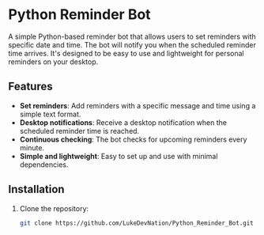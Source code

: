 # Python Reminder Bot

A simple Python-based reminder bot that allows users to set reminders with specific date and time. The bot will notify you when the scheduled reminder time arrives. It's designed to be easy to use and lightweight for personal reminders on your desktop.

## Features

- **Set reminders**: Add reminders with a specific message and time using a simple text format.
- **Desktop notifications**: Receive a desktop notification when the scheduled reminder time is reached.
- **Continuous checking**: The bot checks for upcoming reminders every minute.
- **Simple and lightweight**: Easy to set up and use with minimal dependencies.

## Installation

1. Clone the repository:

   ```bash
   git clone https://github.com/LukeDevNation/Python_Reminder_Bot.git
   ```
